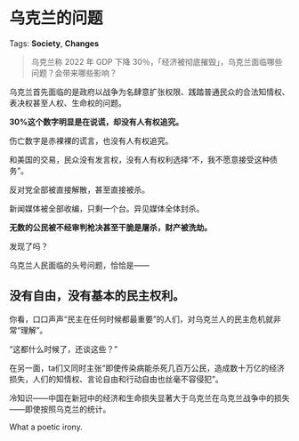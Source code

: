# 乌克兰的问题

Tags: **Society**, **Changes**

> 乌克兰称 2022 年 GDP 下降 30％，「经济被彻底摧毁」，乌克兰面临哪些问题？会带来哪些影响？



乌克兰首先面临的是政府以战争为名肆意扩张权限、践踏普通民众的合法知情权、表决权甚至人权、生命权的问题。

**30%这个数字明显是在说谎，却没有人有权追究。**

伤亡数字是赤裸裸的谎言，也没有人有权追究。

和美国的交易，民众没有发言权，没有人有权利选择“不，我不愿意接受这种债务”。

反对党全部被直接解散，甚至直接被杀。

新闻媒体被全部收编，只剩一个台。异见媒体全体封杀。

**无数的公民被不经审判枪决甚至干脆是屠杀，财产被洗劫。**

  


发现了吗？

乌克兰人民面临的头号问题，恰恰是——

没有自由，没有基本的民主权利。
---------------

你看，口口声声“民主在任何时候都最重要”的人们，对乌克兰人的民主危机就非常“理解”。

“这都什么时候了，还谈这些？”

在另一面，ta们又同时主张“即使传染病能杀死几百万公民，造成数十万亿的经济损失，人们的知情权、言论自由和行动自由也丝毫不容侵犯”。

冷知识——中国在新冠中的经济和生命损失显著大于乌克兰在乌克兰战争中的损失——即使按照乌克兰的统计。

What a poetic irony.



